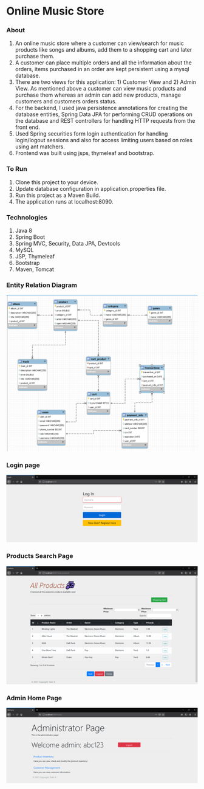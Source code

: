 # Online Music Store

### About
1.  An online music store where a customer can view/search for music products like songs and albums, add them to a shopping cart and later purchase them. 
2.  A customer can place multiple orders and all the information about the orders, items purchased in an order are kept persistent using a mysql database.
3.  There are two views for this application: 1) Customer View and 2) Admin View. As mentioned above a customer can view music products and purchase them whereas an admin can add new products, manage customers and customers orders status.
4.  For the backend, I used java persistence annotations for creating the database entities, Spring Data JPA for performing CRUD operations on the database and REST controllers for handling HTTP requests from the front end.
5.  Used Spring securities form login authentication for handling login/logout sessions and also for access limiting users based on roles using ant matchers.
6.  Frontend was built using jsps, thymeleaf and bootstrap.

### To Run
1. Clone this project to your device.
2. Update database configuration in application.properties file.
3. Run this project as a Maven Build.
4. The application runs at localhost:8090.


### Technologies
1. Java 8
2. Spring Boot
3. Spring MVC, Security, Data JPA, Devtools
4. MySQL
5. JSP, Thymeleaf
6. Bootstrap
7. Maven, Tomcat

### Entity Relation Diagram
![ERD](https://github.com/codeShuriken/music-store/blob/main/imgs/erd.png)


### Login page
![Login](https://github.com/codeShuriken/music-store/blob/main/imgs/login.png)

### Products Search Page
![Products](https://github.com/codeShuriken/music-store/blob/main/imgs/products_search_page.png)

### Admin Home Page
![Admin](https://github.com/codeShuriken/music-store/blob/main/imgs/admin.png)
